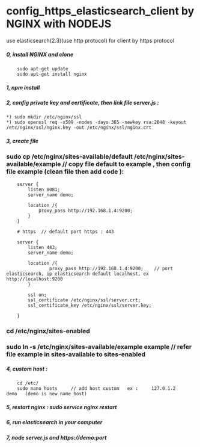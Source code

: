# config_https_elasticsearch_client by NGINX with NODEJS

use elasticsearch(2.3)(use http protocol) for client by https protocol
#####	0, install NGINX and clone 
		sudo apt-get update
		sudo apt-get install nginx

#####   1, npm install

#####	2, config private key and certificate, then link file server.js : 
	*) sudo mkdir /etc/nginx/ssl
	*) sudo openssl req -x509 -nodes -days 365 -newkey rsa:2048 -keyout /etc/nginx/ssl/nginx.key -out /etc/nginx/ssl/nginx.crt

#####	3, create file 

###	sudo cp /etc/nginx/sites-available/default /etc/nginx/sites-available/example 			// copy file default to example , then config file example (clean file then add code ):
	
		server {
			listen 8081;
			server_name demo;	
	
			location /{
				proxy_pass http://192.168.1.4:9200;
			}
		}

		# https  // default port https : 443

		server {
			listen 443;
			server_name demo;
	
			location /{
		        	proxy_pass http://192.168.1.4:9200;    // port elasticsearch, ip elasticsearch default localhost, ex  http://localhost:9200
			}

			ssl on;
			ssl_certificate /etc/nginx/ssl/server.crt;
			ssl_certificate_key /etc/nginx/ssl/server.key;

		}
	
###	cd /etc/nginx/sites-enabled  
###	sudo ln -s /etc/nginx/sites-available/example example   	// refer file example in sites-available to sites-enabled 

#####	4, custom host : 
		cd /etc/
		sudo nano hosts 	// add host custom   ex :     127.0.1.2    demo   (demo is new name host)

#####	5, restart nginx :  sudo service nginx restart
#####	6, run elasticsearch in your computer
#####	7, node server.js  and https://demo:port
